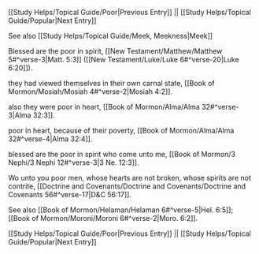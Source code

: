 [[Study Helps/Topical Guide/Poor|Previous Entry]]  ||  [[Study Helps/Topical Guide/Popular|Next Entry]]

 See also [[Study Helps/Topical Guide/Meek, Meekness|Meek]]

 Blessed are the poor in spirit, [[New Testament/Matthew/Matthew 5#^verse-3|Matt. 5:3]] ([[New Testament/Luke/Luke 6#^verse-20|Luke 6:20]]).

 they had viewed themselves in their own carnal state, [[Book of Mormon/Mosiah/Mosiah 4#^verse-2|Mosiah 4:2]].

 also they were poor in heart, [[Book of Mormon/Alma/Alma 32#^verse-3|Alma 32:3]].

 poor in heart, because of their poverty, [[Book of Mormon/Alma/Alma 32#^verse-4|Alma 32:4]].

 blessed are the poor in spirit who come unto me, [[Book of Mormon/3 Nephi/3 Nephi 12#^verse-3|3 Ne. 12:3]].

 Wo unto you poor men, whose hearts are not broken, whose spirits are not contrite, [[Doctrine and Covenants/Doctrine and Covenants/Doctrine and Covenants 56#^verse-17|D&C 56:17]].

 See also [[Book of Mormon/Helaman/Helaman 6#^verse-5|Hel. 6:5]]; [[Book of Mormon/Moroni/Moroni 6#^verse-2|Moro. 6:2]].

[[Study Helps/Topical Guide/Poor|Previous Entry]]  ||  [[Study Helps/Topical Guide/Popular|Next Entry]]